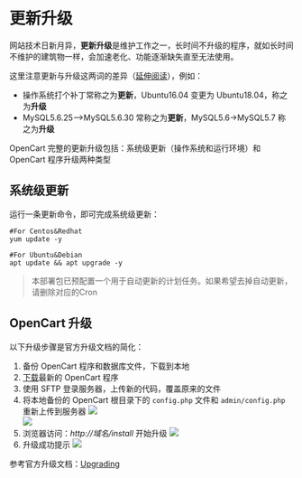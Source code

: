 # 更新升级

网站技术日新月异，**更新升级**是维护工作之一，长时间不升级的程序，就如长时间不维护的建筑物一样，会加速老化、功能逐渐缺失直至无法使用。  

这里注意更新与升级这两词的差异（[延伸阅读](https://support.websoft9.com/docs/faq/zh/tech-upgrade.html#更新-vs-升级)），例如：  

- 操作系统打个补丁常称之为**更新**，Ubuntu16.04 变更为 Ubuntu18.04，称之为**升级**
- MySQL5.6.25-->MySQL5.6.30 常称之为**更新**，MySQL5.6->MySQL5.7 称之为**升级**

OpenCart 完整的更新升级包括：系统级更新（操作系统和运行环境）和 OpenCart 程序升级两种类型

## 系统级更新

运行一条更新命令，即可完成系统级更新：

``` shell
#For Centos&Redhat
yum update -y

#For Ubuntu&Debian
apt update && apt upgrade -y
```
> 本部署包已预配置一个用于自动更新的计划任务。如果希望去掉自动更新，请删除对应的Cron


## OpenCart 升级

以下升级步骤是官方升级文档的简化：

1. 备份 OpenCart 程序和数据库文件，下载到本地
2. [下载](https://www.opencart.com/index.php?route=cms/download)最新的 OpenCart 程序
3. 使用 SFTP 登录服务器，上传新的代码，覆盖原来的文件
4. 将本地备份的 OpenCart 根目录下的 `config.php` 文件和 `admin/config.php` 重新上传到服务器
   ![](https://libs.websoft9.com/Websoft9/DocsPicture/en/opencart/Opencart-update001-websoft9.png)  
   ![](https://libs.websoft9.com/Websoft9/DocsPicture/en/opencart/Opencart-update002-websoft9.png) 
5. 浏览器访问：*http://域名/install* 开始升级
   ![](https://libs.websoft9.com/Websoft9/DocsPicture/en/opencart/Opencart-update003-websoft9.png)  
6. 升级成功提示 
   ![](https://libs.websoft9.com/Websoft9/DocsPicture/en/opencart/Opencart-update004-websoft9.png)  

参考官方升级文档：[Upgrading](https://docs.opencart.com/en-gb/upgrading/)
